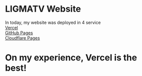 # LIGMATV Website

In today, my website was deployed in 4 service  
[Vercel](https://ligmatv.vercel.app/)  
[GitHub Pages](https://ligmatv.github.io/Home/)  
[Cloudflare Pages](https://ligmatv.pages.dev/)  

# On my experience, Vercel is the best!
